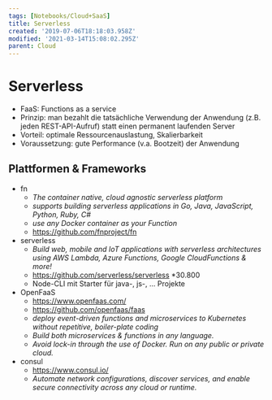 ```yaml
---
tags: [Notebooks/Cloud+SaaS]
title: Serverless
created: '2019-07-06T18:18:03.958Z'
modified: '2021-03-14T15:08:02.295Z'
parent: Cloud
---
```


# Serverless
- FaaS: Functions as a service
- Prinzip: man bezahlt die tatsächliche Verwendung der Anwendung (z.B. jeden REST-API-Aufruf) statt einen permanent laufenden Server
- Vorteil: optimale Ressourcenauslastung, Skalierbarkeit
- Voraussetzung: gute Performance (v.a. Bootzeit) der Anwendung

## Plattformen & Frameworks
- fn
  - *The container native, cloud agnostic serverless platform*
  - *supports building serverless applications in Go, Java, JavaScript, Python, Ruby, C#*
  - *use any Docker container as your Function*
  - https://github.com/fnproject/fn
- serverless
    - *Build web, mobile and IoT applications with serverless architectures using AWS Lambda, Azure Functions, Google CloudFunctions & more!*
    - https://github.com/serverless/serverless *30.800
    - Node-CLI mit Starter für java-, js-, ... Projekte
- OpenFaaS
  - https://www.openfaas.com/
  - https://github.com/openfaas/faas
  - *deploy event-driven functions and microservices to Kubernetes without repetitive, boiler-plate coding*
  - *Build both microservices & functions in any language.*
  - *Avoid lock-in through the use of Docker. Run on any public or private cloud.*
- consul
  - https://www.consul.io/
  - *Automate network configurations, discover services, and enable secure connectivity across any cloud or runtime.*
